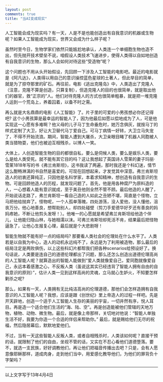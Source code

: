 ```yaml
---
layout: post
comments: true
title: "当AI变成现实"
---
```


人工智能会成为现实吗？有一天，人是不是也能创造出有自我意识的机器或生物呢？如果人工智能成为现实，世界又会成为什么样子呢？

虽然时至今日，生物学家们依然只能尴尬地承认，人类连一个单细胞生物也造不出，但先抛开技术壁垒不说，咱假设人类技术飞速进步，使得人类得以自如地创造有自我意识的生物，那么人会如何对待这些“受造物”呢？

这个问题也不用从头开始假设，先回顾一下涉及人工智能的电影吧。最近的电影就是《阿凡达》，人类得以用自己的意识操控蓝色星球的土著人，但此举目的简单，就是为了掠夺那里的矿石。再往前，电影《逃出克隆岛》中，人类造出了克隆人（注意，克隆不算是创造，只算复制），但造克隆人的目的也很简单，就是取出他们的器官，救“正宗的”人。他们对待克隆人的方式也很简单粗暴，就是把一堆克隆人运到一个荒岛上，养着囚着，以备不时之需。

再么就是大名鼎鼎的电影《人工智能》了。片子里的可爱的小男孩想必你还记得吧? 这个小男孩算是最幸运的智能人了，因为他最后如愿以偿地成为了人，可是他实现这一心愿有多难啊？他义母的儿子马丁生命垂危时，她万念俱灰，就按马丁的样式定制了大卫，好让大卫替代马丁爱自己。可马丁病情一好转，大卫立马失宠了，不得不开始流浪。期间，智能人遭到大屠杀，大卫亲眼目睹了机器人同胞被人类当猎物耍，他们也被迫互相残杀，以博人一笑。

大体上，人创造智能生物的目的都很自私，要么是伺候人类，要么是娱乐人类，要么是给人类受死。就不能有其它目的吗？这让我想起了英国诗人雪莱的妻子玛丽·雪莱1818年写的书《弗兰肯斯坦》，这书我读了两遍，那时我还是个科幻迷，情节这么酣畅淋漓的书自然是喜爱的。可现在回想起来，才发觉其中深意。弗兰肯斯坦造人的初衷还算纯正，只因他是名科学家，本着求知精神，想创造有自我意识的生物。可是回顾他造人的历程，就发现问题了。首先，他是用各种腐尸为原料造的人，一心想着人能有意识就成，至于美丑他则全然不管不顾。最后他造的人醒了，开始说话走路了，弗兰肯斯坦一看自己造的人如此之丑陋不堪，简直是个怪物，立马把他给抛弃了。怪物呢，一个人孤单落魄，四处游荡，没人爱他，没人懂他，沮丧万分。他心地善良，想帮助别人，却四处碰壁（剪刀手爱德华好歹还有善良的妈妈疼她，不断让他剪头发呀！）。他唯一的心愿就是希望弗兰肯斯坦给他造个伴儿，让他能归隐山林，与她相濡以沫。可弗兰肯斯坦却死活不肯，结果最后把怪物逼急了，让他心生报复心理，最后就是个大悲剧呀！

智能生物就不能有好一点的结局吗? 那要看人类社会的伦理处在什么水平了。人类若是以自我为中心，造人的动机永远纯不了，永远是为了利用被造物，那么最后的结局注定是两败俱伤，以上这些科幻片都帮我们把各种scenarios给预设好了。换句话说，人类要是连自己的道德伦理都出了问题，那么还怎么创造出道德伦理高尚的人工智能人呢？就算造出的智能人能做到“爱人类就像爱自己，爱同胞就像爱自己，永远本着感激之心，不反叛人类（虽说这其实已经违背了智能人拥有自由的自我意识的原则）”，估计人类一见到这样高尚的灵魂，立马就心生妒火，不知要怎样剿杀之呢?

那么，如果有一天，人类拥有无比纯洁高尚的伦理道德，那他们会怎样造拥有自我意识的人工智能人呢？我想，应该是跟《创世纪》里上帝造人的过程一样吧。先是开天辟地，创造一个适于人工智能人生存的美丽的宇宙，一切井然有序，悦人耳目。再是造一个适合他们生活的“海、陆、空”。再是创造能被他们管辖的天地万物，植物、动物、微生物。最后，就是像上帝那样，关切地对他说：“智能人单独生活不好，我要为你造一个合适的伴侣来帮助你。” 最后，就是赐给他们无尽的祝福，然后隐居幕后，默默地爱他们。

不过，当有一天这些智能人反叛人类，或者自相残杀时，人类该如何呢？直接干预的话，就限制了他们的自由，坐视不管的话，又实在不忍心看他们道德堕落。要不，就选一支民族，好好调教他们，再让他们把福音传播出去吧？只是，会有人愿意像耶稣那样，道成肉身，走到他们当中，用爱感化教导他们，为他们的罪背负十字架吗？

---
以上文字写于13年4月4日
